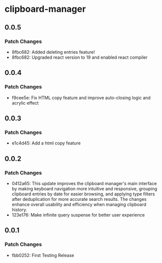 # clipboard-manager

## 0.0.5

### Patch Changes

- 8fbc682: Added deleting entries feature!
- 8fbc682: Upgraded react version to 19 and enabled react compiler

## 0.0.4

### Patch Changes

- f9cee5e: Fix HTML copy feature and improve auto-closing logic and acrylic effect

## 0.0.3

### Patch Changes

- e1c4d45: Add a html copy feature

## 0.0.2

### Patch Changes

- 0412a65: This update improves the clipboard manager's main interface by making keyboard navigation more intuitive and responsive, grouping clipboard entries by date for easier browsing, and applying type filters after deduplication for more accurate search results. The changes enhance overall usability and efficiency when managing clipboard history.
- 123e176: Make infinite query suspense for better user experience

## 0.0.1

### Patch Changes

- fbb0252: First Testing Release
